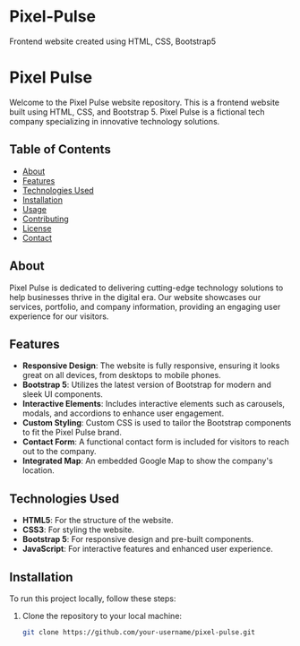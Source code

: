# Pixel-Pulse
Frontend website created using HTML, CSS, Bootstrap5

# Pixel Pulse

Welcome to the Pixel Pulse website repository. This is a frontend website built using HTML, CSS, and Bootstrap 5. Pixel Pulse is a fictional tech company specializing in innovative technology solutions.

## Table of Contents

- [About](#about)
- [Features](#features)
- [Technologies Used](#technologies-used)
- [Installation](#installation)
- [Usage](#usage)
- [Contributing](#contributing)
- [License](#license)
- [Contact](#contact)

## About

Pixel Pulse is dedicated to delivering cutting-edge technology solutions to help businesses thrive in the digital era. Our website showcases our services, portfolio, and company information, providing an engaging user experience for our visitors.

## Features

- **Responsive Design**: The website is fully responsive, ensuring it looks great on all devices, from desktops to mobile phones.
- **Bootstrap 5**: Utilizes the latest version of Bootstrap for modern and sleek UI components.
- **Interactive Elements**: Includes interactive elements such as carousels, modals, and accordions to enhance user engagement.
- **Custom Styling**: Custom CSS is used to tailor the Bootstrap components to fit the Pixel Pulse brand.
- **Contact Form**: A functional contact form is included for visitors to reach out to the company.
- **Integrated Map**: An embedded Google Map to show the company's location.

## Technologies Used

- **HTML5**: For the structure of the website.
- **CSS3**: For styling the website.
- **Bootstrap 5**: For responsive design and pre-built components.
- **JavaScript**: For interactive features and enhanced user experience.

## Installation

To run this project locally, follow these steps:

1. Clone the repository to your local machine:
   ```bash
   git clone https://github.com/your-username/pixel-pulse.git

